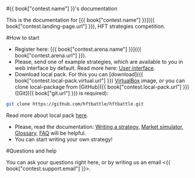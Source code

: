 #{{ book["contest.name"] }}'s documentation

This is the documentation for [{{ book["contest.name"] }}]({{ book["contest.landing-page.url"] }}), HFT strategies competition.

#How to start

- Register here: [{{ book["contest.arena.name"] }}]({{ book["contest.arena.url"] }}).
- Please, send one of example strategies, which are available to you in web interface by default.
Read more here: [User interface](interface/README.md).
- Download local pack.
For this you can [download]({{ book["contest.local-pack.virtual.url"] }}) [VirtualBox]({{book["virtualbox.url"]}}) image, or you can clone local-package from [GitHub]({{ book["contest.local-pack.url"] }}) ([Git]({{ book["git.url"] }}) is required):
```bash
git clone https://github.com/hftbattle/hftbattle.git
```

Read more about local pack [here](local-pack/README.md).
- Please, read the documentation: [Writing a strategy](strategy/README.md), [Market simulator](simulator/README.md), [Glossary](terms.md), [FAQ](FAQ.md) will be helpful.
- You can start writing your own strategy!

#Questions and help

You can ask your questions right here, or by writing us an email <{{ book["contest.support.email"] }}>.
